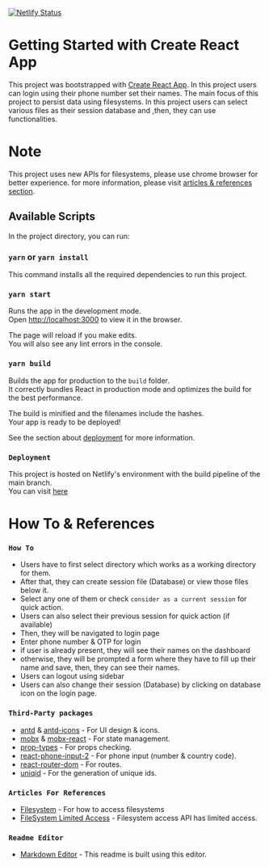 [![Netlify Status](https://api.netlify.com/api/v1/badges/fcb8e9ac-9b31-4fb0-a1ef-b9d63088564e/deploy-status)](https://app.netlify.com/sites/yg-drivelah-assignment/deploys)

# Getting Started with Create React App

This project was bootstrapped with [Create React App](https://github.com/facebook/create-react-app).
In this project users can login using their phone number set their names. The main focus of this project to persist data using filesystems. In this project users can select various files as their session database and ,then, they can use functionalities.

# Note

This project uses new APIs for filesystems, please use chrome browser for better experience. for more information, please visit [articles & references section](`Articles-For-References).

## Available Scripts

In the project directory, you can run:

### `yarn` or `yarn install`

This command installs all the required dependencies to run this project.

### `yarn start`

Runs the app in the development mode.\
Open [http://localhost:3000](http://localhost:3000) to view it in the browser.

The page will reload if you make edits.\
You will also see any lint errors in the console.

### `yarn build`

Builds the app for production to the `build` folder.\
It correctly bundles React in production mode and optimizes the build for the best performance.

The build is minified and the filenames include the hashes.\
Your app is ready to be deployed!

See the section about [deployment](https://facebook.github.io/create-react-app/docs/deployment) for more information.

### `Deployment`

This project is hosted on Netlify's environment with the build pipeline of the main branch. \
You can visit [here](https://yg-drivelah-assignment.netlify.app/)

# How To & References

### `How To`

- Users have to first select directory which works as a working directory for them.
- After that, they can create session file (Database) or view those files below it.
- Select any one of them or check `consider as a current session` for quick action.
- Users can also select their previous session for quick action (if available)
- Then, they will be navigated to login page
- Enter phone number & OTP for login
- if user is already present, they will see their names on the dashboard
- otherwise, they will be prompted a form where they have to fill up their name and save, then, they can see their names.
- Users can logout using sidebar
- Users can also change their session (Database) by clicking on database icon on the login page.

### `Third-Party packages`

- [antd](https://www.npmjs.com/package/antd) & [antd-icons](https://www.npmjs.com/package/@ant-design/icons) - For UI design & icons.
- [mobx](https://www.npmjs.com/package/mobx) & [mobx-react](https://www.npmjs.com/package/mobx-react) - For state management.
- [prop-types](https://www.npmjs.com/package/prop-types) - For props checking.
- [react-phone-input-2](https://www.npmjs.com/package/react-phone-input-2) - For phone input (number & country code).
- [react-router-dom](https://www.npmjs.com/package/react-router-dom) - For routes.
- [uniqid](https://www.npmjs.com/package/uniqid) - For the generation of unique ids.

### `Articles For References`

- [Filesystem](https://web.dev/file-system-access/) - For how to access filesystems
- [FileSystem Limited Access](https://caniuse.com/?search=showSaveFilePicker) - Filesystem access API has limited access.

### `Readme Editor`

- [Markdown Editor](https://jbt.github.io/markdown-editor/) - This readme is built using this editor.
